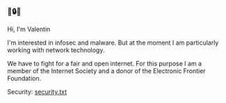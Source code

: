 <!--
Valentin Binotto
@valentinbinotto
v434.org
-->
### 🙏🔒🍣

Hi, I'm Valentin 

I'm interested in infosec and malware. But at the moment I am particularly working with network technology.

We have to fight for a fair and open internet. For this purpose I am a member of the Internet Society and a donor of the Electronic Frontier Foundation.

Security: [security.txt](https://v434.net/_well-known/security.txt)
